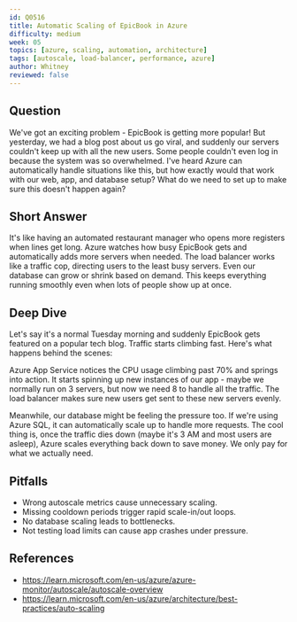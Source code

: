 ```yaml
---
id: Q0516
title: Automatic Scaling of EpicBook in Azure
difficulty: medium
week: 05
topics: [azure, scaling, automation, architecture]
tags: [autoscale, load-balancer, performance, azure]
author: Whitney
reviewed: false
---
```


## Question
We've got an exciting problem - EpicBook is getting more popular! But yesterday, we had a blog post about us go viral, and suddenly our servers couldn't keep up with all the new users. Some people couldn't even log in because the system was so overwhelmed. I've heard Azure can automatically handle situations like this, but how exactly would that work with our web, app, and database setup? What do we need to set up to make sure this doesn't happen again?

## Short Answer
It's like having an automated restaurant manager who opens more registers when lines get long. Azure watches how busy EpicBook gets and automatically adds more servers when needed. The load balancer works like a traffic cop, directing users to the least busy servers. Even our database can grow or shrink based on demand. This keeps everything running smoothly even when lots of people show up at once.

## Deep Dive
Let's say it's a normal Tuesday morning and suddenly EpicBook gets featured on a popular tech blog. Traffic starts climbing fast. Here's what happens behind the scenes:

Azure App Service notices the CPU usage climbing past 70% and springs into action. It starts spinning up new instances of our app - maybe we normally run on 3 servers, but now we need 8 to handle all the traffic. The load balancer makes sure new users get sent to these new servers evenly.

Meanwhile, our database might be feeling the pressure too. If we're using Azure SQL, it can automatically scale up to handle more requests. The cool thing is, once the traffic dies down (maybe it's 3 AM and most users are asleep), Azure scales everything back down to save money. We only pay for what we actually need.

## Pitfalls
- Wrong autoscale metrics cause unnecessary scaling.  
- Missing cooldown periods trigger rapid scale-in/out loops.  
- No database scaling leads to bottlenecks.  
- Not testing load limits can cause app crashes under pressure.

## References
- https://learn.microsoft.com/en-us/azure/azure-monitor/autoscale/autoscale-overview
- https://learn.microsoft.com/en-us/azure/architecture/best-practices/auto-scaling